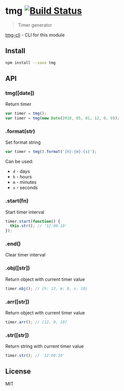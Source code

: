# tmg [![Build Status][travis-image]][travis-url]

  > Timer generator

  [tmg-cli][tmg-cli] - CLI for this module

## Install

```sh
npm install --save tmg
```

## API

### tmg([date])

  Return timer

```js
var timer = tmg();
var timer = tmg(new Date(2018, 05, 01, 12, 0, 0));
```

### .format(str)

  Set format string

```js
var timer = tmg().format('{h}:{m}:{s}');
```

  Can be used:

  * `d` - days
  * `h` - hours
  * `m` - minutes
  * `s` - seconds

### .start(fn)

  Start timer interval

```js
timer.start(function() {
  this.str(); // '12:00:10'
});
```

### .end()

  Clear timer interval

### .obj([str])

  Return object with current timer value

```js
timer.obj(); // {h: 12, m: 0, s: 10}
```

### .arr([str])

  Return object with current timer value

```js
timer.arr(); // [12, 0, 10]
```

### .str([str])

  Return string with current timer value

```js
timer.str(); // '12:00:10'
```

## License

  MIT

[travis-url]: https://travis-ci.org/andrepolischuk/tmg
[travis-image]: https://travis-ci.org/andrepolischuk/tmg.svg?branch=master

[tmg-cli]: https://github.com/andrepolischuk/tmg-cli
